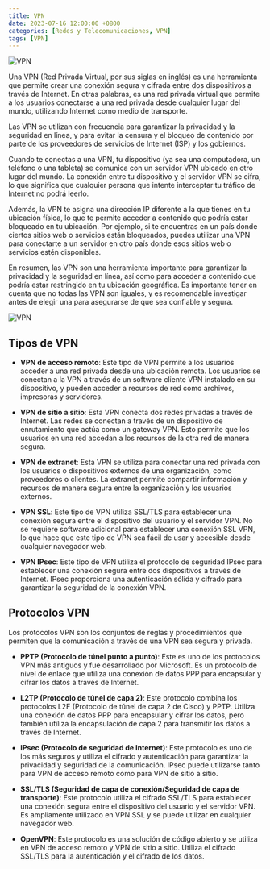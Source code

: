 ```yaml
---
title: VPN
date: 2023-07-16 12:00:00 +0800
categories: [Redes y Telecomunicaciones, VPN]
tags: [VPN]
---
```


![VPN](https://axarnet.es/images/blog/como-montar-un-vpn-axarnet.jpg)

Una VPN (Red Privada Virtual, por sus siglas en inglés) es una herramienta que permite crear una conexión segura y cifrada entre dos dispositivos a través de Internet. En otras palabras, es una red privada virtual que permite a los usuarios conectarse a una red privada desde cualquier lugar del mundo, utilizando Internet como medio de transporte.

Las VPN se utilizan con frecuencia para garantizar la privacidad y la seguridad en línea, y para evitar la censura y el bloqueo de contenido por parte de los proveedores de servicios de Internet (ISP) y los gobiernos.

Cuando te conectas a una VPN, tu dispositivo (ya sea una computadora, un teléfono o una tableta) se comunica con un servidor VPN ubicado en otro lugar del mundo. La conexión entre tu dispositivo y el servidor VPN se cifra, lo que significa que cualquier persona que intente interceptar tu tráfico de Internet no podrá leerlo.

Además, la VPN te asigna una dirección IP diferente a la que tienes en tu ubicación física, lo que te permite acceder a contenido que podría estar bloqueado en tu ubicación. Por ejemplo, si te encuentras en un país donde ciertos sitios web o servicios están bloqueados, puedes utilizar una VPN para conectarte a un servidor en otro país donde esos sitios web o servicios estén disponibles.

En resumen, las VPN son una herramienta importante para garantizar la privacidad y la seguridad en línea, así como para acceder a contenido que podría estar restringido en tu ubicación geográfica. Es importante tener en cuenta que no todas las VPN son iguales, y es recomendable investigar antes de elegir una para asegurarse de que sea confiable y segura.

![VPN](https://www.incibe.es/sites/default/files/contenidos/blog/recomendaciones-seguridad-el-empleo-redes-vpn/vpn_esquema.png)

## Tipos de VPN

*   **VPN de acceso remoto**: Este tipo de VPN permite a los usuarios acceder a una red privada desde una ubicación remota. Los usuarios se conectan a la VPN a través de un software cliente VPN instalado en su dispositivo, y pueden acceder a recursos de red como archivos, impresoras y servidores.

*   **VPN de sitio a sitio**: Esta VPN conecta dos redes privadas a través de Internet. Las redes se conectan a través de un dispositivo de enrutamiento que actúa como un gateway VPN. Esto permite que los usuarios en una red accedan a los recursos de la otra red de manera segura.

*   **VPN de extranet**: Esta VPN se utiliza para conectar una red privada con los usuarios o dispositivos externos de una organización, como proveedores o clientes. La extranet permite compartir información y recursos de manera segura entre la organización y los usuarios externos.

*   **VPN SSL**: Este tipo de VPN utiliza SSL/TLS para establecer una conexión segura entre el dispositivo del usuario y el servidor VPN. No se requiere software adicional para establecer una conexión SSL VPN, lo que hace que este tipo de VPN sea fácil de usar y accesible desde cualquier navegador web.

*   **VPN IPsec**: Este tipo de VPN utiliza el protocolo de seguridad IPsec para establecer una conexión segura entre dos dispositivos a través de Internet. IPsec proporciona una autenticación sólida y cifrado para garantizar la seguridad de la conexión VPN.

## Protocolos VPN

Los protocolos VPN son los conjuntos de reglas y procedimientos que permiten que la comunicación a través de una VPN sea segura y privada.

*   **PPTP (Protocolo de túnel punto a punto)**: Este es uno de los protocolos VPN más antiguos y fue desarrollado por Microsoft. Es un protocolo de nivel de enlace que utiliza una conexión de datos PPP para encapsular y cifrar los datos a través de Internet.

*   **L2TP (Protocolo de túnel de capa 2)**: Este protocolo combina los protocolos L2F (Protocolo de túnel de capa 2 de Cisco) y PPTP. Utiliza una conexión de datos PPP para encapsular y cifrar los datos, pero también utiliza la encapsulación de capa 2 para transmitir los datos a través de Internet.

*   **IPsec (Protocolo de seguridad de Internet)**: Este protocolo es uno de los más seguros y utiliza el cifrado y autenticación para garantizar la privacidad y seguridad de la comunicación. IPsec puede utilizarse tanto para VPN de acceso remoto como para VPN de sitio a sitio.

*   **SSL/TLS (Seguridad de capa de conexión/Seguridad de capa de transporte)**: Este protocolo utiliza el cifrado SSL/TLS para establecer una conexión segura entre el dispositivo del usuario y el servidor VPN. Es ampliamente utilizado en VPN SSL y se puede utilizar en cualquier navegador web.

*   **OpenVPN**: Este protocolo es una solución de código abierto y se utiliza en VPN de acceso remoto y VPN de sitio a sitio. Utiliza el cifrado SSL/TLS para la autenticación y el cifrado de los datos.
